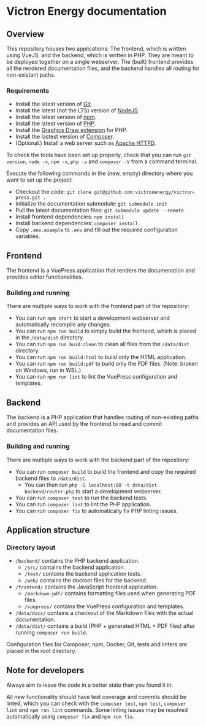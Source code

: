 # Victron Energy documentation

## Overview
This repository houses two applications: The frontend, which is written using
VueJS, and the backend, which is written in PHP. They are meant to be deployed
together on a single webserver. The (built) frontend provides all the rendered
documentation files, and the backend handles all routing for non-existant paths.

### Requirements
 - Install the latest version of [Git](https://git-scm.com/downloads/).
 - Install the latest (not the LTS) version of [NodeJS](https://nodejs.org/en/download/current/).
 - Install the latest version of [npm](https://www.npmjs.com/package/npm).
 - Install the latest version of [PHP](https://secure.php.net/downloads.php).
 - Install the [Graphics Draw extension](https://secure.php.net/manual/en/image.installation.php) for PHP.
 - Install the lastest version of [Composer](https://getcomposer.org/download/).
 - (Optional.) Install a web server such as [Apache HTTPD](https://httpd.apache.org/download.cgi).

To check the tools have been set up properly, check that you can run
`git version`, `node -v`, `npm -v`, `php -v` and `composer -V` from a command terminal.

Execute the following commands in the (new, empty) directory where you want to set up the project:

 - Checkout the code: `git clone git@github.com:victronenergy/victron-press.git .`
 - Initialize the documentation submodule: `git submodule init`
 - Pull the latest documentation files: `git submodule update --remote`
 - Install frontend dependencies: `npm install`
 - Install backend dependencies: `composer install`
 - Copy `.env.example` to `.env` and fill out the required configuration variables.

## Frontend
The frontend is a VuePress application that renders the documenation and
provides editor functionalities.

### Building and running
There are multiple ways to work with the frontend part of the repository:

 - You can run `npm start` to start a development webserver and automatically recompile any changes.
 - You can run `npm run build` to simply build the frontend, which is placed in the `/data/dist` directory.
 - You can run `npm run buid:clean` to clean all files from the `/data/dist` directory.
 - You can run `npm run build:html` to build only the HTML application.
 - You can run `npm run build:pdf` to build only the PDF files. (Note: broken on Windows, run in WSL.)
 - You can run `npm run lint` to lint the VuePress configuration and templates.

## Backend
The backend is a PHP application that handles routing of non-existing paths and
provides an API used by the frontend to read and commit documentation files.

### Building and running
There are multiple ways to work with the backend part of the repository:

 - You can run `composer build` to build the frontend and copy the required backend files to `/data/dist`.
   - You can then run `php -S localhost:80 -t data/dist backend/router.php` to start a development webserver.
 - You can run `composer test` to run the backend tests.
 - You can run `composer lint` to lint the PHP application.
 - You can run `composer fix` to automatically fix PHP linting issues.

## Application structure
### Directory layout
 - `/backend/` contains the PHP backend application.
   - `/src/` contains the backend application.
   - `/test/` contains the backend application tests.
   - `/web/` contains the docroot files for the backend.
 - `/frontend/` contains the JavaScript frontend application.
   - `/markdown-pdf/` contains formatting files used when generating PDF files.
   - `/vuepress/` contains the VuePress configuration and templates.
 - `/data/docs/` contains a checkout of the Markdown files with the actual documentation.
 - `/data/dist/` contains a build (PHP + generated HTML + PDF files) after running `composer run build`.

Configuration files for Composer, npm, Docker, Git, tests and linters are placed
in the root directory.

## Note for developers
Always aim to leave the code in a better state than you found it in.

All new functionality should have test coverage and commits should be linted,
which you can check with the `composer test`, `npm test`, `composer lint` and
`npm run lint` commands. Some linting issues may be resolved automatically
using `composer fix` and `npm run fix`.
